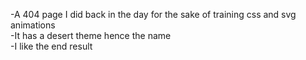 -A 404 page I did back in the day for the sake of training css and svg animations	<br>
-It has a desert theme hence the name <br> -I like the end result
